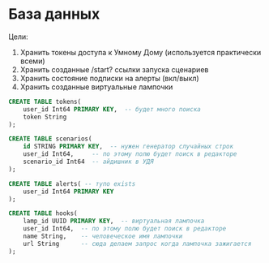 # База данных

Цели:
1. Хранить токены доступа к Умному Дому (используется практически всеми)
2. Хранить созданные /start? ссылки запуска сценариев
3. Хранить состояние подписки на алерты (вкл/выкл)
4. Хранить созданные виртуальные лампочки

```sql
CREATE TABLE tokens(
	user_id Int64 PRIMARY KEY,  -- будет много поиска
	token String
);

CREATE TABLE scenarios(
	id STRING PRIMARY KEY,  -- нужен генератор случайных строк
	user_id Int64,     -- по этому полю будет поиск в редакторе
	scenario_id Int64  -- айдишник в УДЯ
);

CREATE TABLE alerts( -- тупо exists
	user_id Int64 PRIMARY KEY
);

CREATE TABLE hooks(
	lamp_id UUID PRIMARY KEY,  -- виртуальная лампочка
	user_id Int64,  -- по этому полю будет поиск в редакторе
	name String,    -- человеческое имя лампочки
	url String      -- сюда делаем запрос когда лампочка зажигается
);
```
<!--stackedit_data:
eyJoaXN0b3J5IjpbLTE1OTg4NzUwNTQsMjAwNDE0ODgzN119
-->